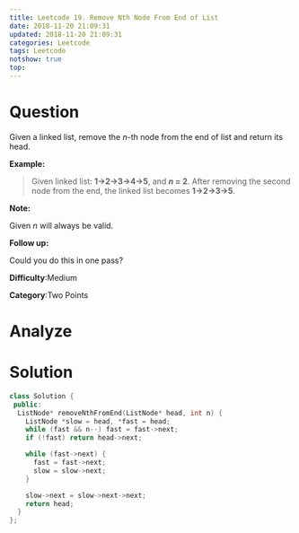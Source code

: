 ```yaml
---
title: Leetcode 19. Remove Nth Node From End of List
date: 2018-11-20 21:09:31
updated: 2018-11-20 21:09:31
categories: Leetcode
tags: Leetcode
notshow: true
top:
---
```


# Question

Given a linked list, remove the  _n_-th node from the end of list and return its head.

**Example:**

> Given linked list: **1->2->3->4->5**, and **_n_ = 2**.
> After removing the second node from the end, the linked list becomes **1->2->3->5**.

**Note:**

Given  _n_  will always be valid.

**Follow up:**

Could you do this in one pass?

**Difficulty**:Medium

**Category**:Two Points

<!-- more -->

# Analyze

# Solution

```cpp
class Solution {
 public:
  ListNode* removeNthFromEnd(ListNode* head, int n) {
    ListNode *slow = head, *fast = head;
    while (fast && n--) fast = fast->next;
    if (!fast) return head->next;

    while (fast->next) {
      fast = fast->next;
      slow = slow->next;
    }

    slow->next = slow->next->next;
    return head;
  }
};
```